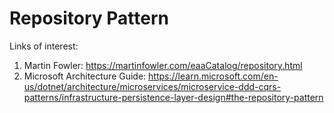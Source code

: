 # Repository Pattern

Links of interest:

1. Martin Fowler: https://martinfowler.com/eaaCatalog/repository.html
2. Microsoft Architecture Guide: https://learn.microsoft.com/en-us/dotnet/architecture/microservices/microservice-ddd-cqrs-patterns/infrastructure-persistence-layer-design#the-repository-pattern
